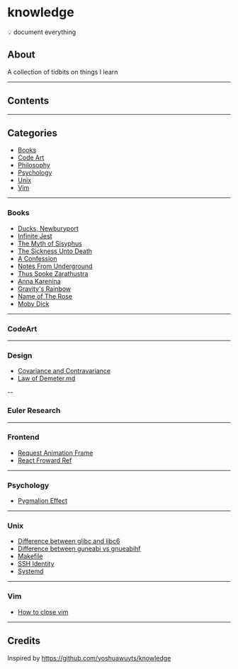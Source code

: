# knowledge
💡 document everything

## About

A collection of tidbits on things I learn

---

## Contents

---

## Categories

- [Books](#books)
- [Code Art](#CodeArt)
- [Philosophy](#philosophy)
- [Psychology](#psychology)
- [Unix](#unix)
- [Vim](#vim)

---

### Books

- [Ducks, Newburyport](/books/experimental/ducks-newburyport.yml)
- [Infinite Jest](/books/experimental/infinite-jest.yml)
- [The Myth of Sisyphus](/books/absurdism/the-myth-of-sisyphus.yml)
- [The Sickness Unto Death](/books/absurdism/the-sickness-unto-death.yml)
- [A Confession](/books/existentialism/a-confession.yml)
- [Notes From Underground](/books/existentialism/notes-from-underground.yml)
- [Thus Spoke Zarathustra](/books/philosophy/thus-spoke-zarathustra.yml)
- [Anna Karenina](/books/realism/anna-karenina.yml)
- [Gravity's Rainbow](/books/fiction/gravity-s-rainbow.yml)
- [Name of The Rose](/books/fiction/name-of-the-rose.yml)
- [Moby Dick](/books/fiction/moby-dick.yml)

---

### CodeArt

---

### Design

- [Covariance and Contravariance](/design/covariance-and-contravariance.md)
- [Law of Demeter.md](/design/law-of-demeter.md)

--

### Euler Research

---

### Frontend

- [Request Animation Frame](/frontend/browser/raf.md)
- [React Froward Ref](/frontend/react/forward-ref.md)

---

### Psychology

- [Pygmalion Effect](/psychology/pygmalion-effect.md)

---

### Unix

- [Difference between glibc and libc6](/unix/diff-libgc-and-libc6.md)
- [Difference between guneabi vs gnueabihf](/unix/gnuabi-vs-gnueabihf.md)
- [Makefile](/unix/makefile.md)
- [SSH Identity](/unix/ssh-identity.md)
- [Systemd](unix/systemd.md)

---

### Vim

- [How to close vim](/vim/how-to-close.md)

---

## Credits

Inspired by https://github.com/yoshuawuyts/knowledge
